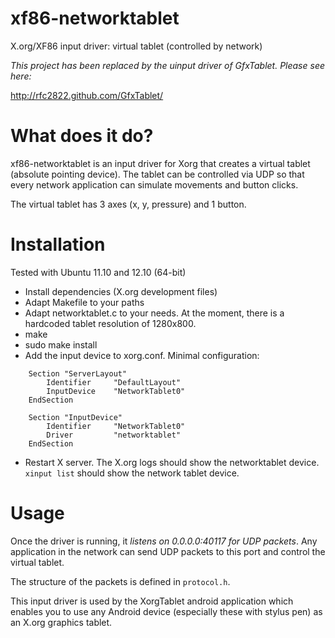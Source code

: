 
xf86-networktablet
==================

X.org/XF86 input driver: virtual tablet (controlled by network)

*This project has been replaced by the uinput driver of GfxTablet.
Please see here:*

http://rfc2822.github.com/GfxTablet/


What does it do?
================

xf86-networktablet is an input driver for Xorg that creates a virtual tablet
(absolute pointing device). The tablet can be controlled via UDP so that every network application can
simulate movements and button clicks.

The virtual tablet has 3 axes (x, y, pressure) and 1 button.


Installation
============

Tested with Ubuntu 11.10 and 12.10 (64-bit)

* Install dependencies (X.org development files)
* Adapt Makefile to your paths
* Adapt networktablet.c to your needs. At the moment, there is a hardcoded tablet resolution of 1280x800.
* make
* sudo make install
* Add the input device to xorg.conf. Minimal configuration:
``` 
    Section "ServerLayout"
        Identifier     "DefaultLayout"
        InputDevice    "NetworkTablet0"
    EndSection
    
    Section "InputDevice"
        Identifier     "NetworkTablet0"
        Driver         "networktablet"
    EndSection
``` 
* Restart X server. The X.org logs should show the networktablet device. `xinput list`
  should show the network tablet device.


Usage
=====

Once the driver is running, it *listens on 0.0.0.0:40117 for UDP packets*.
Any application in the network can send UDP packets to this port and control
the virtual tablet.

The structure of the packets is defined in `protocol.h`.

This input driver is used by the XorgTablet android application which enables
you to use any Android device (especially these with stylus pen) as
an X.org graphics tablet.
